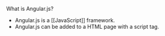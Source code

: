 
What is Angular.js?
- Angular.js is a [[JavaScript]] framework.
- Angular.js can be added to a HTML page with a script tag.